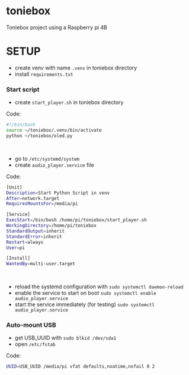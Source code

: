 # toniebox
Toniebox project using a Raspberry pi 4B


# SETUP
- create venv with name ```.venv``` in toniebox directory
- install ```requirements.txt```

### Start script

- create ```start_player.sh``` in toniebox directory

Code:
```sh
#!/bin/bash
source ~/toniebox/.venv/bin/activate
python ~/toniebox/oled.py
```
<br> 

- go to ```/etc/systemd/system```
- create ```audio_player.service``` file

Code:
```sh
[Unit]
Description=Start Python Script in venv
After=network.target
RequiresMountsFor=/media/pi

[Service]
ExecStart=/bin/bash /home/pi/toniebox/start_player.sh
WorkingDirectory=/home/pi/toniebox
StandardOutput=inherit
StandardError=inherit
Restart=always
User=pi

[Install]
WantedBy=multi-user.target
```

<br>

- reload the systemd configuration with ```sudo systemctl daemon-reload```
- enable the service to start on boot ```sudo systemctl enable audio_player.service```
- start the service immediately (for testing) ```sudo systemctl audio_player.service```


### Auto-mount USB

- get USB_UUID with ```sudo blkid /dev/sda1```
- open ```/etc/fstab```

Code:
``````bash
UUID=USB_UUID /media/pi vfat defaults,noatime,nofail 0 2
``````
